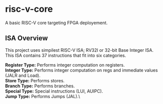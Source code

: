# risc-v-core
A basic RISC-V core targeting FPGA deployement.



## ISA Overview
This project uses simpilest RISC-V ISA; RV32I or 32-bit Base Integer ISA. This ISA contains 37 instructions that fit into six categories.

**Register Type:** Performs integer computation on registers.\
**Integer Type:** Performs integer computation on regs and immediate values (JALR and Load).\
**Store Type:** Performs stores.\
**Branch Type:** Performs branches.\
**Special Type:** Special instructions (LUI, AUIPC).\
**Jump Type:** Performs Jumps (JAL).\


